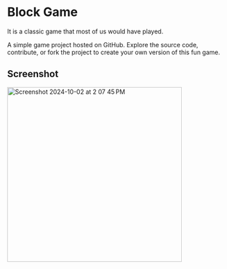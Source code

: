 # Block Game
It is a classic game that most of us would have played.

A simple game project hosted on GitHub. Explore the source code, contribute, or fork the project to create your own version of this fun game.

## Screenshot
<img width="402" alt="Screenshot 2024-10-02 at 2 07 45 PM" src="https://github.com/user-attachments/assets/852577c3-5b6e-4367-bbfa-c0dd5af6b73a">
